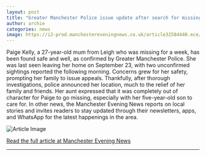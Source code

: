 ```yaml
---
layout: post
title: "Greater Manchester Police issue update after search for missing mum"
author: archie
categories: news
image: https://i2-prod.manchestereveningnews.co.uk/article32584440.ece/ALTERNATES/s1200/1_Untitled-1jpeg.jpg
---
```

Paige Kelly, a 27-year-old mum from Leigh who was missing for a week, has been found safe and well, as confirmed by Greater Manchester Police. She was last seen leaving her home on September 23, with two unconfirmed sightings reported the following morning. Concerns grew for her safety, prompting her family to issue appeals. Thankfully, after thorough investigations, police announced her location, much to the relief of her family and friends. Her aunt expressed that it was completely out of character for Paige to go missing, especially with her five-year-old son to care for. In other news, the Manchester Evening News reports on local stories and invites readers to stay updated through their newsletters, apps, and WhatsApp for the latest happenings in the area.

![Article Image](https://i2-prod.manchestereveningnews.co.uk/article32584440.ece/ALTERNATES/s1200/1_Untitled-1jpeg.jpg)

[Read the full article at Manchester Evening News](https://www.manchestereveningnews.co.uk/news/greater-manchester-news/missing-mum-leigh-found-safe-32592004)

---
